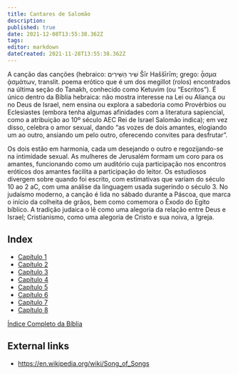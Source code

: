 ```yaml
---
title: Cantares de Salomão
description: 
published: true
date: 2021-12-08T13:55:38.362Z
tags: 
editor: markdown
dateCreated: 2021-11-28T13:55:38.362Z
---
```


A canção das canções (hebraico: שִׁיר הַשִּׁירִים Šīr Haššīrīm; grego: ᾆσμα ᾀσμάτων, translit. poema erótico que é um dos megillot (rolos) encontrados na última seção do Tanakh, conhecido como Ketuvim (ou “Escritos”). É único dentro da Bíblia hebraica: não mostra interesse na Lei ou Aliança ou no Deus de Israel, nem ensina ou explora a sabedoria como Provérbios ou Eclesiastes (embora tenha algumas afinidades com a literatura sapiencial, como a atribuição ao 10º século AEC Rei de Israel Salomão indica); em vez disso, celebra o amor sexual, dando “as vozes de dois amantes, elogiando um ao outro, ansiando um pelo outro, oferecendo convites para desfrutar”.

Os dois estão em harmonia, cada um desejando o outro e regozijando-se na intimidade sexual. As mulheres de Jerusalém formam um coro para os amantes, funcionando como um auditório cuja participação nos encontros eróticos dos amantes facilita a participação do leitor. Os estudiosos divergem sobre quando foi escrito, com estimativas que variam do século 10 ao 2 aC, com uma análise da linguagem usada sugerindo o século 3. No judaísmo moderno, a canção é lida no sábado durante a Páscoa, que marca o início da colheita de grãos, bem como comemora o Êxodo do Egito bíblico. A tradição judaica o lê como uma alegoria da relação entre Deus e Israel; Cristianismo, como uma alegoria de Cristo e sua noiva, a Igreja.

## Index

- [Capítulo 1](/pt/Bible/Song_of_Solomon/1)
- [Capítulo 2](/pt/Bible/Song_of_Solomon/2)
- [Capítulo 3](/pt/Bible/Song_of_Solomon/3)
- [Capítulo 4](/pt/Bible/Song_of_Solomon/4)
- [Capítulo 5](/pt/Bible/Song_of_Solomon/5)
- [Capítulo 6](/pt/Bible/Song_of_Solomon/6)
- [Capítulo 7](/pt/Bible/Song_of_Solomon/7)
- [Capítulo 8](/pt/Bible/Song_of_Solomon/8)


[Índice Completo da Bíblia](/pt/index/bible)


## External links

- https://en.wikipedia.org/wiki/Song_of_Songs